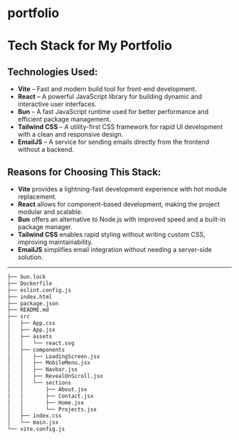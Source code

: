 # portfolio

# Tech Stack for My Portfolio

## Technologies Used:
- **Vite** – Fast and modern build tool for front-end development.
- **React** – A powerful JavaScript library for building dynamic and interactive user interfaces.
- **Bun** – A fast JavaScript runtime used for better performance and efficient package management.
- **Tailwind CSS** – A utility-first CSS framework for rapid UI development with a clean and responsive design.
- **EmailJS** – A service for sending emails directly from the frontend without a backend.

## Reasons for Choosing This Stack:
- **Vite** provides a lightning-fast development experience with hot module replacement.
- **React** allows for component-based development, making the project modular and scalable.
- **Bun** offers an alternative to Node.js with improved speed and a built-in package manager.
- **Tailwind CSS** enables rapid styling without writing custom CSS, improving maintainability.
- **EmailJS** simplifies email integration without needing a server-side solution.
---
```bash
├── bun.lock
├── Dockerfile
├── eslint.config.js
├── index.html
├── package.json
├── README.md
├── src
│   ├── App.css
│   ├── App.jsx
│   ├── assets
│   │   └── react.svg
│   ├── components
│   │   ├── LoadingScreen.jsx
│   │   ├── MobileMenu.jsx
│   │   ├── Navbar.jsx
│   │   ├── RevealOnScroll.jsx
│   │   └── sections
│   │       ├── About.jsx
│   │       ├── Contact.jsx
│   │       ├── Home.jsx
│   │       └── Projects.jsx
│   ├── index.css
│   └── main.jsx
└── vite.config.js
```
